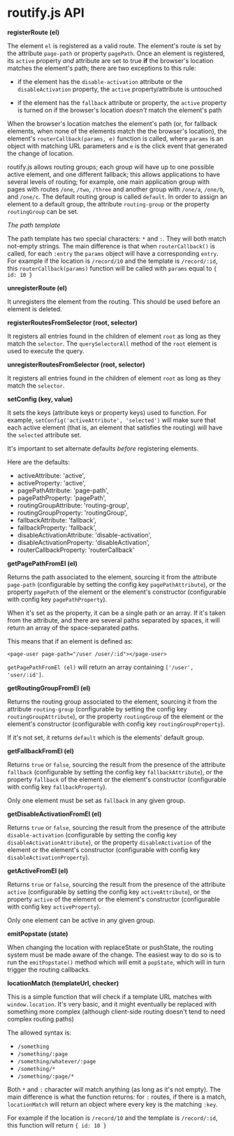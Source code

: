 # routify.js API

**registerRoute (el)**

The element `el` is registered as a valid route. The element's route is set by the attribute `page-path` or property `pagePath`.
Once an element is registered, its `active` property _and_ attribute are set to true **if** the browser's location matches the element's path; there are two exceptions to this rule:

* if the element has the `disable-activation` attribute or the `disableActivation` property, the `active` property/attribute is untouched

* if the element has the `fallback` attribute or property, the `active` property is turned on if the browser's location _doesn't_ match the element's path

When the browser's location matches the element's path (or, for fallback elements, when none of the elements match the the browser's location), the element's `routerCallback(params, e)` function is called, where `params` is an object with matching URL parameters and `e` is the click event that generated the change of location.

routify.js allows routing groups; each group will have up to one possible active element, and one different fallback; this allows applications to have several levels of routing; for example, one main application group with pages with routes `/one`, `/two`, `/three` and another group with `/one/a`, `/one/b`, and `/one/c`. The default routing group is called `default`. In order to assign an element to a default group, the attribute `routing-group` or the property `routingGroup` can be set.

_The path template_

The path template has two special characters: `*` and `:`. They will both match not-empty strings. The main difference is that when `routerCallback()` is called, for each `:entry`  the `params` object will have a corresponding `entry`.  For example if the location is `/record/10` and the template is
`/record/:id`, this `routerCallback(params)` function will be called with `params` equal to `{ id: 10 }`


**unregisterRoute (el)**

It unregisters the element from the routing. This should be used before an element is deleted.

**registerRoutesFromSelector (root, selector)**

It registers all entries found in the children of element `root` as long as they match the `selector`. The `querySelectorAll` method of the `root` element is used to execute the query.

**unregisterRoutesFromSelector (root, selector)**

It registers all entries found in the children of element `root` as long as they match the `selector`.

**setConfig (key, value)**

It sets the keys (attribute keys or property keys) used to function. For example, `setConfig('activeAttribute', 'selected')` will make sure that each active element (that is, an element that satisfies the routing) will have the `selected` attribute set.

It's important to set alternate defaults _before_ registering elements.

Here are the defaults:

  * activeAttribute: 'active',
  * activeProperty: 'active',
  * pagePathAttribute: 'page-path',
  * pagePathProperty: 'pagePath',
  * routingGroupAttribute: 'routing-group',
  * routingGroupProperty: 'routingGroup',
  * fallbackAttribute: 'fallback',
  * fallbackProperty: 'fallback',
  * disableActivationAttribute: 'disable-activation',
  * disableActivationProperty: 'disableActivation',
  * routerCallbackProperty: 'routerCallback'


**getPagePathFromEl (el)**

Returns the path associated to the element, sourcing it from the attribute `page-path` (configurable by setting the config key `pagePathAttribute`), or the property `pagePath` of the element or the element's constructor (configurable with config key `pagePathProperty`).

When it's set as the property, it can be a single path or an array. If it's taken from the attribute, and there are several paths separated by spaces, it will return an array of the space-separated paths.

This means that if an element is defined as:

    <page-user page-path="/user /user/:id"></page-user>

`getPagePathFromEl (el)` will return an array containing `['/user', 'user/:id']`.

**getRoutingGroupFromEl (el)**

Returns the routing group associated to the element, sourcing it from the attribute `routing-group` (configurable by setting the config key `routingGroupAttribute`), or the property `routingGroup` of the element or the element's constructor (configurable with config key `routingGroupProperty`).

If it's not set, it returns `default` which is the elements' default group.

**getFallbackFromEl (el)**  

Returns `true` or `false`, sourcing the result from the presence of the attribute `fallback` (configurable by setting the config key `fallbackAttribute`), or the property `fallback` of the element or the element's constructor (configurable with config key `fallbackProperty`).

Only one element must be set as `fallback` in any given group.

**getDisableActivationFromEl (el)**  

Returns `true` or `false`, sourcing the result from the presence of the attribute `disable-activation` (configurable by setting the config key `disableActivationAttribute`), or the property `disableActivation` of the element or the element's constructor (configurable with config key `disableActivationProperty`).

**getActiveFromEl (el)**

Returns `true` or `false`, sourcing the result from the presence of the attribute `active` (configurable by setting the config key `activeAttribute`), or the property `active` of the element or the element's constructor (configurable with config key `activeProperty`).

Only one element can be active in any given group.

**emitPopstate (state)**

When changing the location with replaceState or pushState, the routing system must be made aware of the change. The easiest way to do so is to run the `emitPopstate()` method which will emit a `popState`, which will in turn trigger the routing callbacks.

**locationMatch (templateUrl, checker)**

This is a simple function that will check if a template URL matches with `window.location`.
It's very basic, and it might eventually be replaced with something more complex (although client-side routing doesn't tend to need complex routing paths)

The allowed syntax is:

* `/something`
* `/something/:page`
* `/something/whatever/:page`
* `/something/*`
* `/something/:page/*`

Both `*` and `:` character will match anything (as long as it's not empty). The main difference is what the function returns: for `:` routes,
if there is a match, `locationMatch` will return an object where every key is the matching `:key`.

For example if the location is `/record/10` and the template is `/record/:id`, this function will return `{ id: 10 }`
